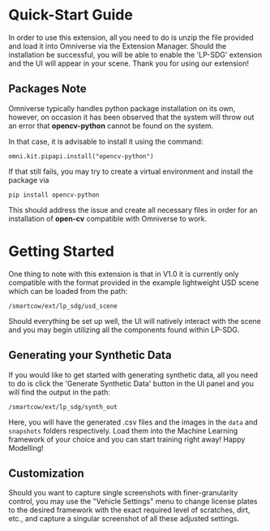 # Quick-Start Guide

In order to use this extension, all you need to do is unzip the file provided and load it into Omniverse via the Extension Manager. Should the installation be successful, you will be able to enable the 'LP-SDG' extension and the UI will appear in your scene. Thank you for using our extension!

## Packages Note

Omniverse typically handles python package installation on its own, however, on occasion it has been observed that the system will throw out an error that **opencv-python** cannot be found on the system. 

In that case, it is advisable to install it using the command:

`omni.kit.pipapi.install("opencv-python")`

If that still fails, you may try to create a virtual environment and install the package via

`pip install opencv-python`

This should address the issue and create all necessary files in order for an installation of **open-cv** compatible with Omniverse to work.

# Getting Started

One thing to note with this extension is that in V1.0 it is currently only compatible with the format provided in the example lightweight USD scene which can be loaded from the path:

`/smartcow/ext/lp_sdg/usd_scene`

Should everything be set up well, the UI will natively interact with the scene and you may begin utilizing all the components found within LP-SDG.

## Generating your Synthetic Data

If you would like to get started with generating synthetic data, all you need to do is click the 'Generate Synthetic Data' button in the UI panel and you will find the output in the path:

`/smartcow/ext/lp_sdg/synth_out`

Here, you will have the generated .csv files and the images in the `data` and `snapshots` folders respectively. Load them into the Machine Learning framework of your choice and you can start training right away! Happy Modelling!

## Customization

Should you want to capture single screenshots with finer-granularity control, you may use the "Vehicle Settings" menu to change license plates to the desired framework with the exact required level of scratches, dirt, etc., and capture a singular screenshot of all these adjusted settings.